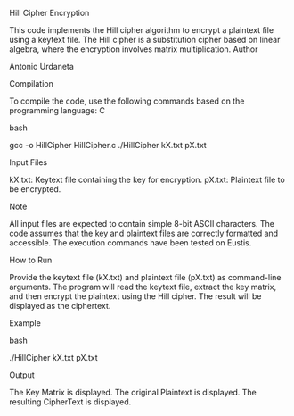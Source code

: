 Hill Cipher Encryption

This code implements the Hill cipher algorithm to encrypt a plaintext file using a keytext file. The Hill cipher is a substitution cipher based on linear algebra, where the encryption involves matrix multiplication.
Author

Antonio Urdaneta


Compilation

To compile the code, use the following commands based on the programming language:
C

bash

gcc -o HillCipher HillCipher.c
./HillCipher kX.txt pX.txt


Input Files

kX.txt: Keytext file containing the key for encryption.
pX.txt: Plaintext file to be encrypted.

Note

All input files are expected to contain simple 8-bit ASCII characters.
The code assumes that the key and plaintext files are correctly formatted and accessible.
The execution commands have been tested on Eustis.

How to Run

Provide the keytext file (kX.txt) and plaintext file (pX.txt) as command-line arguments.
The program will read the keytext file, extract the key matrix, and then encrypt the plaintext using the Hill cipher.
The result will be displayed as the ciphertext.

Example

bash

./HillCipher kX.txt pX.txt

Output

The Key Matrix is displayed.
The original Plaintext is displayed.
The resulting CipherText is displayed.
